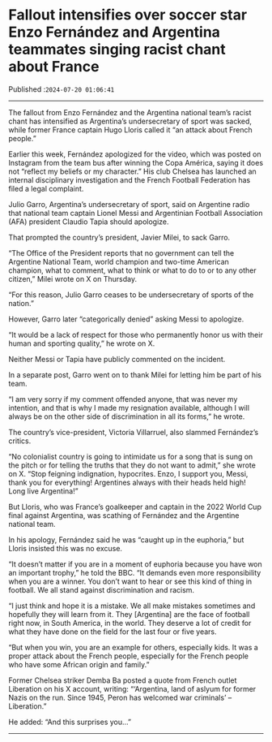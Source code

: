 # Fallout intensifies over soccer star Enzo Fernández and Argentina teammates singing racist chant about France

Published :`2024-07-20 01:06:41`

---

The fallout from Enzo Fernández and the Argentina national team’s racist chant has intensified as Argentina’s undersecretary of sport was sacked, while former France captain Hugo Lloris called it “an attack about French people.”

Earlier this week, Fernández apologized for the video, which was posted on Instagram from the team bus after winning the Copa América, saying it does not “reflect my beliefs or my character.” His club Chelsea has launched an internal disciplinary investigation and the French Football Federation has filed a legal complaint.

Julio Garro, Argentina’s undersecretary of sport, said on Argentine radio that national team captain Lionel Messi and Argentinian Football Association (AFA) president Claudio Tapia should apologize.

That prompted the country’s president, Javier Milei, to sack Garro.

“The Office of the President reports that no government can tell the Argentine National Team, world champion and two-time American champion, what to comment, what to think or what to do to or to any other citizen,” Milei wrote on X on Thursday.

“For this reason, Julio Garro ceases to be undersecretary of sports of the nation.”

However, Garro later “categorically denied” asking Messi to apologize.

“It would be a lack of respect for those who permanently honor us with their human and sporting quality,” he wrote on X.

Neither Messi or Tapia have publicly commented on the incident.

In a separate post, Garro went on to thank Milei for letting him be part of his team.

“I am very sorry if my comment offended anyone, that was never my intention, and that is why I made my resignation available, although I will always be on the other side of discrimination in all its forms,” he wrote.

The country’s vice-president, Victoria Villarruel, also slammed Fernández’s critics.

“No colonialist country is going to intimidate us for a song that is sung on the pitch or for telling the truths that they do not want to admit,” she wrote on X. “Stop feigning indignation, hypocrites. Enzo, I support you, Messi, thank you for everything! Argentines always with their heads held high! Long live Argentina!”

But Lloris, who was France’s goalkeeper and captain in the 2022 World Cup final against Argentina, was scathing of Fernández and the Argentine national team.

In his apology, Fernández said he was “caught up in the euphoria,” but Lloris insisted this was no excuse.

“It doesn’t matter if you are in a moment of euphoria because you have won an important trophy,” he told the BBC. “It demands even more responsibility when you are a winner. You don’t want to hear or see this kind of thing in football. We all stand against discrimination and racism.

“I just think and hope it is a mistake. We all make mistakes sometimes and hopefully they will learn from it. They [Argentina] are the face of football right now, in South America, in the world. They deserve a lot of credit for what they have done on the field for the last four or five years.

“But when you win, you are an example for others, especially kids. It was a proper attack about the French people, especially for the French people who have some African origin and family.”

Former Chelsea striker Demba Ba posted a quote from French outlet Liberation on his X account, writing: “‘Argentina, land of aslyum for former Nazis on the run. Since 1945, Peron has welcomed war criminals’ – Liberation.”

He added: “And this surprises you…”

---

